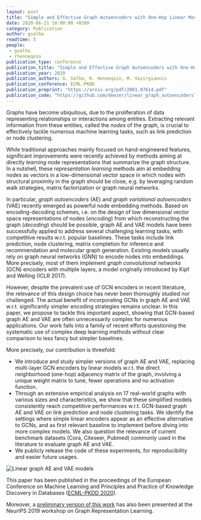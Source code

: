 ```yaml
---
layout: post
title: "Simple and Effective Graph Autoencoders with One-Hop Linear Models"
date: 2020-06-21 10:00:00 +0200
category: Publication
author: gsalha
readtime: 5
people:
 - gsalha
 - rhennequin
publication_type: conference
publication_title: "Simple and Effective Graph Autoencoders with One-Hop Linear Models"
publication_year: 2020
publication_authors: G. Salha, R. Hennequin, M. Vazirgiannis
publication_conference: ECML-PKDD
publication_preprint: "https://arxiv.org/pdf/2001.07614.pdf"
publication_code: "https://github.com/deezer/linear_graph_autoencoders"
---
```


Graphs have become ubiquitous, due to the proliferation of data representing relationships or
interactions among entities. Extracting relevant information from these entities, called the <i>nodes</i> of the graph, 
is crucial to effectively tackle numerous machine learning tasks, such as link prediction or node clustering.

While traditional approaches mainly focused on hand-engineered features, significant improvements were recently achieved
by methods aiming at directly <i>learning</i> node representations that summarize the graph structure.
In a nutshell, these <i>representation learning</i> methods aim at embedding nodes as vectors in a 
low-dimensional vector space in which nodes with structural proximity in the graph should be close,
e.g. by leveraging random walk strategies, matrix factorization or graph neural networks.

In particular, <i>graph autoencoders</i> (AE) and <i>graph variational autoencoders</i> (VAE) recently emerged as
powerful node embedding methods. Based on encoding-decoding schemes, i.e. on the design of low dimensional vector space
representations of nodes (<i>encoding</i>) from which reconstructing the graph (<i>decoding</i>) should be possible, graph
AE and VAE models have been successfully applied to address several challenging learning tasks, with competitive 
results w.r.t. popular baselines. These tasks include link prediction, node clustering, matrix completion for inference and recommendation and molecular graph generation. Existing models usually rely on graph neural networks (GNN) to encode nodes into embeddings. 
More precisely, most of them implement <i>graph convolutional networks</i> (GCN) encoders with multiple layers, a model originally introduced by Kipf and Welling (ICLR 2017).

However, despite the prevalent use of GCN encoders in recent literature, the relevance of this design choice has never been thoroughly studied nor challenged.
The actual benefit of incorporating GCNs in graph AE and VAE w.r.t. significantly simpler encoding strategies remains unclear.
In this paper, we propose to tackle this important aspect, showing that GCN-based graph AE and VAE are often unnecessarily complex for numerous applications.
Our work falls into a family of recent efforts questioning the systematic use of complex deep learning methods without clear comparison to less fancy but simpler baselines.

More precisely, our contribution is threefold:
<ul>
    <li> We introduce and study simpler versions of graph AE and VAE, replacing multi-layer GCN encoders by linear models w.r.t. the direct neighborhood (one-hop) adjacency matrix of the graph, involving a unique weight matrix to tune, fewer operations and no activation function. </li>
    <li> Through an extensive empirical analysis on 17 real-world graphs with various sizes and characteristics, we show that these simplified models consistently reach competitive performances w.r.t. GCN-based graph AE and VAE on link prediction and node clustering tasks. We identify the settings where simple linear encoders appear as an effective alternative to GCNs, and as first relevant baseline to implement before diving into more complex models. We also question the relevance of current benchmark datasets (Cora, Citeseer, Pubmed) commonly used in the literature to evaluate graph AE and VAE. </li>
    <li> We publicly release the code of these experiments, for reproducibility and easier future usages.
</ul>

<div class="publication-illustration">
    <img
        src="{{ '/static/images/publis/salha19neurips/linearsummary.png' | prepend: site.url }}"
        alt="Linear graph AE and VAE models"/>
</div>

This paper has been published in the proceedings of the European Conference on Machine Learning 
and Principles and Practice of Knowledge Discovery in
Databases (<a href="https://ecmlpkdd2020.net/">ECML-PKDD 2020</a>). 

Moreover, a <a href="https://arxiv.org/pdf/1910.00942.pdf">preliminary version of this work</a> has also 
been presented at the NeurIPS 2019 workshop on Graph Representation Learning.
